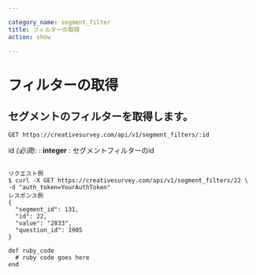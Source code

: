 ```yaml
---

category_name: segment_filter
title: フィルターの取得
action: show

---
```


# フィルターの取得

## セグメントのフィルターを取得します。

`GET https://creativesurvey.com/api/v1/segment_filters/:id`

id _(必須)_:
: __integer__
: セグメントフィルターのid

~~~

リクエスト例
$ curl -X GET https://creativesurvey.com/api/v1/segment_filters/22 \
-d "auth_token=YourAuthToken"
レスポンス例
{
  "segment_id": 131,
  "id": 22,
  "value": "2833",
  "question_id": 1905
}

~~~

~~~
def ruby_code
  # ruby code goes here
end
~~~


